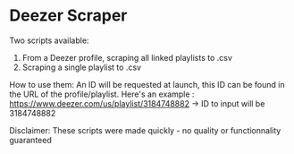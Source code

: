 # Deezer Scraper
Two scripts available:
1. From a Deezer profile, scraping all linked playlists to .csv
2. Scraping a single playlist to .csv

How to use them:
An ID will be requested at launch, this ID can be found in the URL of the profile/playlist. 
Here's an example : https://www.deezer.com/us/playlist/3184748882 -> ID to input will be 3184748882

Disclaimer:
These scripts were made quickly - no quality or functionnality guaranteed
